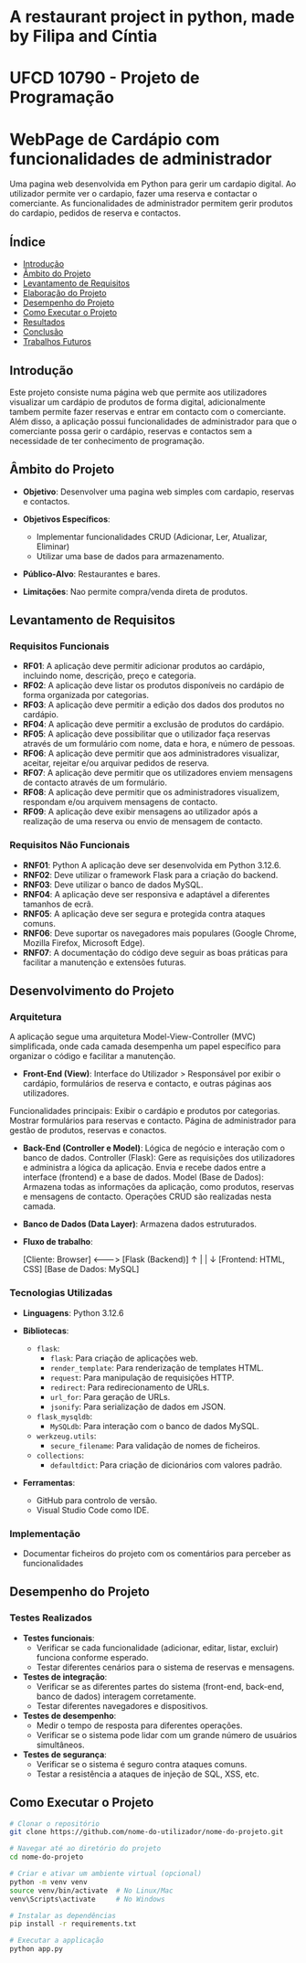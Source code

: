 # A restaurant project in python, made by Filipa and Cíntia

# UFCD 10790 - Projeto de Programação

# WebPage de Cardápio com funcionalidades de administrador

Uma pagina web desenvolvida em Python para gerir um cardapio digital.
Ao utilizador permite ver o cardapio, fazer uma reserva e contactar o comerciante. As funcionalidades de administrador permitem gerir produtos do cardapio, pedidos de reserva e contactos.

## Índice

- [Introdução](#introdução)
- [Âmbito do Projeto](#âmbito-do-projeto)
- [Levantamento de Requisitos](#levantamento-de-requisitos)
- [Elaboração do Projeto](#elaboração-do-projeto)
- [Desempenho do Projeto](#desempenho-do-projeto)
- [Como Executar o Projeto](#como-executar-o-projeto)
- [Resultados](#resultados)
- [Conclusão](#conclusão)
- [Trabalhos Futuros](#trabalhos-futuros)

## Introdução

Este projeto consiste numa página web que permite aos utilizadores visualizar um cardápio de produtos de forma digital, adicionalmente tambem permite fazer reservas e entrar em contacto com o comerciante. Além disso, a aplicação possui funcionalidades de administrador para que o comerciante possa gerir o cardápio, reservas e contactos sem a necessidade de ter conhecimento de programação.

## Âmbito do Projeto

- **Objetivo**: Desenvolver uma pagina web simples com cardapio, reservas e contactos.

- **Objetivos Específicos**:

  - Implementar funcionalidades CRUD (Adicionar, Ler, Atualizar, Eliminar)
  - Utilizar uma base de dados para armazenamento.

- **Público-Alvo**: Restaurantes e bares.

- **Limitações**: Nao permite compra/venda direta de produtos.

## Levantamento de Requisitos

### Requisitos Funcionais

- **RF01**: A aplicação deve permitir adicionar produtos ao cardápio, incluindo nome, descrição, preço e categoria.
- **RF02**: A aplicação deve listar os produtos disponíveis no cardápio de forma organizada por categorias.
- **RF03**: A aplicação deve permitir a edição dos dados dos produtos no cardápio.
- **RF04**: A aplicação deve permitir a exclusão de produtos do cardápio.
- **RF05**: A aplicação deve possibilitar que o utilizador faça reservas através de um formulário com nome, data e hora, e número de pessoas.
- **RF06**: A aplicação deve permitir que aos administradores visualizar, aceitar, rejeitar e/ou arquivar pedidos de reserva.
- **RF07**:  A aplicação deve permitir que os utilizadores enviem mensagens de contacto através de um formulário.
- **RF08**: A aplicação deve permitir que os administradores visualizem, respondam e/ou arquivem mensagens de contacto.
- **RF09**: A aplicação deve exibir mensagens ao utilizador após a realização de uma reserva ou envio de mensagem de contacto.

### Requisitos Não Funcionais

- **RNF01**: Python A aplicação deve ser desenvolvida em Python 3.12.6.
- **RNF02**: Deve utilizar o framework Flask para a criação do backend.
- **RNF03**: Deve utilizar o banco de dados MySQL.
- **RNF04**: A aplicação deve ser responsiva e adaptável a diferentes tamanhos de ecrã.
- **RNF05**: A aplicação deve ser segura e protegida contra ataques comuns.
- **RNF06**: Deve suportar os navegadores mais populares (Google Chrome, Mozilla Firefox, Microsoft Edge).
- **RNF07**: A documentação do código deve seguir as boas práticas para facilitar a manutenção e extensões futuras.

## Desenvolvimento do Projeto

### Arquitetura

A aplicação segue uma arquitetura Model-View-Controller (MVC) simplificada, onde cada camada desempenha um papel específico para organizar o código e facilitar a manutenção.

- **Front-End (View)**: Interface do Utilizador > Responsável por exibir o cardápio, formulários de reserva e contacto, e outras páginas aos utilizadores.
             
Funcionalidades principais:
  Exibir o cardápio e produtos por categorias.
  Mostrar formulários para reservas e contacto.
  Página de administrador para gestão de produtos, reservas e conactos.

- **Back-End (Controller e Model)**: Lógica de negócio e interação com o banco de dados.
Controller (Flask):
  Gere as requisições dos utilizadores e administra a lógica da aplicação.
  Envia e recebe dados entre a interface (frontend) e a base de dados.
Model (Base de Dados):
  Armazena todas as informações da aplicação, como produtos, reservas e mensagens de contacto.
  Operações CRUD são realizadas nesta camada.

- **Banco de Dados (Data Layer)**: Armazena dados estruturados.

- **Fluxo de trabalho**:

    [Cliente: Browser] <---> [Flask (Backend)]
         ↑                           |
         |                           ↓
    [Frontend: HTML, CSS] [Base de Dados: MySQL]

### Tecnologias Utilizadas

- **Linguagens**: Python 3.12.6
- **Bibliotecas**:
  - `flask`: 
    - `flask`: Para criação de aplicações web.
    - `render_template`: Para renderização de templates HTML.
    - `request`: Para manipulação de requisições HTTP.
    - `redirect`: Para redirecionamento de URLs.
    - `url_for`: Para geração de URLs.
    - `jsonify`: Para serialização de dados em JSON.
  - `flask_mysqldb`:
    - `MySQLdb`: Para interação com o banco de dados MySQL.
  - `werkzeug.utils`:
    - `secure_filename`: Para validação de nomes de ficheiros.
  - `collections`:
    - `defaultdict`: Para criação de dicionários com valores padrão.

- **Ferramentas**:
  - GitHub para controlo de versão.
  - Visual Studio Code como IDE.

### Implementação

- Documentar ficheiros do projeto com os comentários para perceber as funcionalidades

## Desempenho do Projeto

### Testes Realizados

- **Testes funcionais**: 
  - Verificar se cada funcionalidade (adicionar, editar, listar, excluir) funciona conforme esperado.
  - Testar diferentes cenários para o sistema de reservas e mensagens.
- **Testes de integração**:
  - Verificar se as diferentes partes do sistema (front-end, back-end, banco de dados) interagem corretamente. 
  - Testar diferentes navegadores e dispositivos.
- **Testes de desempenho**:
  - Medir o tempo de resposta para diferentes operações.
  - Verificar se o sistema pode lidar com um grande número de usuários simultâneos.
- **Testes de segurança**:
  - Verificar se o sistema é seguro contra ataques comuns.
  - Testar a resistência a ataques de injeção de SQL, XSS, etc.

## Como Executar o Projeto

```bash
# Clonar o repositório
git clone https://github.com/nome-do-utilizador/nome-do-projeto.git

# Navegar até ao diretório do projeto
cd nome-do-projeto

# Criar e ativar um ambiente virtual (opcional)
python -m venv venv
source venv/bin/activate  # No Linux/Mac
venv\Scripts\activate     # No Windows

# Instalar as dependências
pip install -r requirements.txt 

# Executar a applicação
python app.py
```

